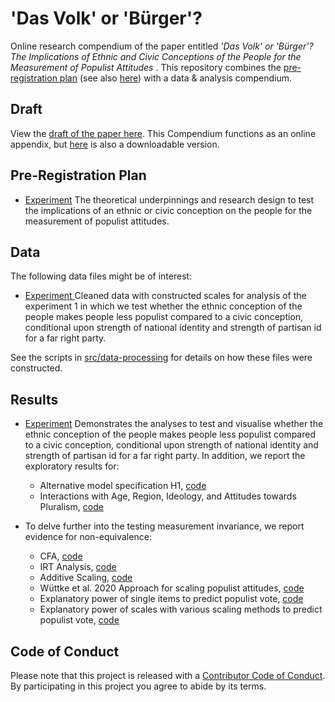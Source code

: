 # 'Das Volk' or 'Bürger'? 
Online research compendium of the paper entitled _'Das Volk' or 'Bürger'? The Implications of Ethnic and Civic Conceptions of the People for the Measurement of Populist Attitudes_ . This repository combines the [pre-registration plan](https://github.com/MarikenvdVelden/wording-experiment-populist-attitudes/blob/master/docs/pap/pap.pdf) (see also [here](https://osf.io/d6q5b/)) with a data &amp; analysis compendium.

## Draft
View the [draft of the paper here](report/draft.pdf). This Compendium functions as an online appendix, but [here](report/appendix.pdf) is also a downloadable version.

## Pre-Registration Plan
* [Experiment](docs/pap/pap.pdf) The theoretical underpinnings and research design to test the implications of an ethnic or civic conception on the people for the measurement of populist attitudes.

## Data
The following data files might be of interest:

* [Experiment ](data/intermediate/cleaned_experiment.RData) Cleaned data with constructed scales for analysis of the experiment 1 in which we test whether the ethnic conception of the people makes people less populist compared to a civic conception, conditional upon strength of national identity and strength of partisan id for a far right party.

See the scripts in [src/data-processing](src/data-processing/prep_data.md) for details on how these files were constructed.

## Results
* [Experiment](src/analysis/analyses.md) Demonstrates the analyses to test and visualise whether the ethnic conception of the people makes people less populist compared to a civic conception, conditional upon strength of national identity and strength of partisan id for a far right party. 
In addition, we report the exploratory results for:
	- Alternative model specification H1, [code](src/analysis/explorative_analysis.R)
	- Interactions with Age, Region, Ideology, and Attitudes towards Pluralism, [code](src/analysis/explorative_analysis.R)

* To delve further into the testing measurement invariance, we report evidence for non-equivalence:
	- CFA, [code](src/analysis/explorative_cfa.R)
	- IRT Analysis, [code](src/analysis/IRT.R)
	- Additive Scaling, [code](src/analysis/additive-scale.R)
	- Wüttke et al. 2020 Approach for scaling populist attitudes, [code](src/analysis/wuttke-approach.R)
	- Explanatory power of single items to predict populist vote, [code](src/analysis/predict-pop-vote-items.R)
	- Explanatory power of scales with various scaling methods to predict populist vote, [code](src/analysis/predict-pop-vote-scales.R)

## Code of Conduct
Please note that this project is released with a [Contributor Code of Conduct](CONDUCT.md). By participating in this project you agree to abide by its terms.